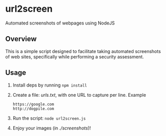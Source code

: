 # url2screen
Automated screenshots of webpages using NodeJS



## Overview

This is a simple script designed to facilitate taking automated screenshots of web sites, specifically while performing a security assessment.



## Usage

1. Install deps by running `npm install`
2. Create a file: *urls.txt*, with one URL to capture per line. Example

   ~~~
   https://google.com
   http://dogpile.com
   ~~~
3. Run the script: `node url2screen.js`
4. Enjoy your images (in *./screenshots*)!
